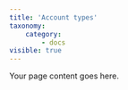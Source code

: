 ```yaml
---
title: 'Account types'
taxonomy:
    category:
        - docs
visible: true
---
```


Your page content goes here.